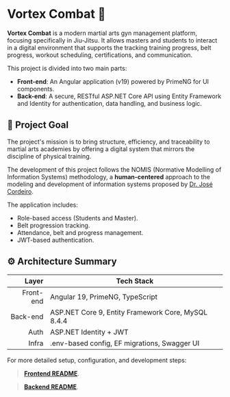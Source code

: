 # Vortex Combat 🥋

**Vortex Combat** is a modern martial arts gyn management platform, focusing specifically in Jiu-Jitsu. It allows masters and students to interact in a digital environment that supports the tracking training progress, belt progress, workout scheduling, certifications, and communication.

This project is divided into two main parts:

- **Front-end**: An Angular application (v19) powered by PrimeNG for UI components.
- **Back-end**: A secure, RESTful ASP.NET Core API using Entity Framework and Identity for authentication, data handling, and business logic.

## 📌 Project Goal
The project's mission is to bring structure, efficiency, and traceability to martial arts academies by offering a digital system that mirrors the discipline of physical training.

The development of this project follows the NOMIS (Normative Modelling of Information Systems) methodology, a **human-centered** approach to the
modeling and development of information systems proposed by [Dr. José Cordeiro](https://www.researchgate.net/profile/Jose-Cordeiro).

The application includes:
- Role-based access (Students and Master).
- Belt progression tracking.
- Attendance, belt and progress management.
- JWT-based authentication.

## ⚙ Architecture Summary

| Layer      | Tech Stack                                         |
|-----------:|----------------------------------------------------|
| Front-end   | Angular 19, PrimeNG, TypeScript                    |
| Back-end    | ASP.NET Core 9, Entity Framework Core, MySQL 8.4.4 |
| Auth       | ASP.NET Identity + JWT                            |
| Infra      | .env-based config, EF migrations, Swagger UI       |

For more detailed setup, configuration, and development steps:

> **[Frontend README](./client/README.md)**.

> **[Backend README](./server/README.md)**.
